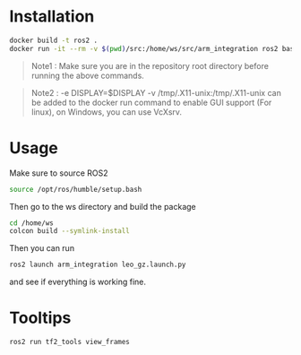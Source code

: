 # Installation

```bash
docker build -t ros2 .
docker run -it --rm -v $(pwd)/src:/home/ws/src/arm_integration ros2 bash
```	

> Note1 : Make sure you are in the repository root directory before running the above commands.

> Note2 :  -e DISPLAY=$DISPLAY -v /tmp/.X11-unix:/tmp/.X11-unix  can be added to the docker run command to enable GUI support (For linux), on Windows, you can use VcXsrv.
>

# Usage

Make sure to source ROS2
```bash
source /opt/ros/humble/setup.bash
```

Then go to the ws directory and build the package
```bash
cd /home/ws
colcon build --symlink-install
```
Then  you can run 
```bash
ros2 launch arm_integration leo_gz.launch.py 
```
and see if everything is working fine.


# Tooltips

`ros2 run tf2_tools view_frames`